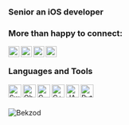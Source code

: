 ### Senior an iOS developer

### More than happy to connect:

[<img align="left" width="22px" src="https://user-images.githubusercontent.com/23249828/196100600-d8eee4c9-7525-4b0f-8e4c-7794cf595efc.png" style="max-width:100%;">][website]
[<img align="left" alt="codeSTACKr | Twitter" width="22px" src="https://user-images.githubusercontent.com/23249828/196100598-f2d51287-e0bc-457c-8c44-56bcd3d241cf.png" style="max-width:100%;">][twitter]
[<img align="left" alt="codeSTACKr | LinkedIn" width="22px" src="https://user-images.githubusercontent.com/23249828/196100595-1d94713b-0d29-4970-861c-912e36d69db8.png" style="max-width:100%;">][linkedin]
[<img align="left" alt="codeSTACKr | Instagram" width="22px" src="https://user-images.githubusercontent.com/23249828/196100593-2c7f1d59-97d4-4f2b-925a-79d39eb842d1.png" style="max-width:100%;">][instagram]

<br/>

### Languages and Tools

[<img align="left" alt="Swift" width="26px" src = "https://user-images.githubusercontent.com/23249828/93665170-50cc2b80-faaf-11ea-907c-698f502e3e52.png">][website]
[<img align="left" alt="Objective-C" width="26px" src = "https://user-images.githubusercontent.com/23249828/93665260-11520f00-fab0-11ea-93ed-91b2865dab20.png">][website]
[<img align="left" alt="C" width="26px" src = "https://user-images.githubusercontent.com/23249828/93665258-0eefb500-fab0-11ea-9507-72f6ce250a2f.png">][website]
[<img align="left" alt="C++" width="26px" src = "https://user-images.githubusercontent.com/23249828/93665259-10b97880-fab0-11ea-8ec5-d997fd483227.png">][website]
[<img align="left" alt="JAVA" width="26px" src = "https://user-images.githubusercontent.com/23249828/93665384-f59b3880-fab0-11ea-8ef5-c3f2b3358bb6.png">][website]
[<img align="left" alt="Python" width="26px" src = "https://user-images.githubusercontent.com/23249828/93665388-f764fc00-fab0-11ea-9570-f14672db362c.png">][website]

<br />
<br />

<p align="left"> <img src="https://komarev.com/ghpvc/?username=bekzodrakhmatof" alt="Bekzod" /> </p> 

[website]: https://www.sesame-lab.com/
[twitter]: https://twitter.com/bekzodrakhmatof/
[linkedin]: https://www.linkedin.com/in/bekzodrakhmatov/
[instagram]: https://www.instagram.com/bekzodrakhmatof/

<!--
**bekzodrakhmatof/bekzodrakhmatof** is a ✨ _special_ ✨ repository because its `README.md` (this file) appears on your GitHub profile.

Here are some ideas to get you started:

- 🔭 I’m currently working on ...
- 🌱 I’m currently learning ...
- 👯 I’m looking to collaborate on ...
- 🤔 I’m looking for help with ...
- 💬 Ask me about ...
- 📫 How to reach me: ...
- 😄 Pronouns: ...
- ⚡ Fun fact: ...
-->
